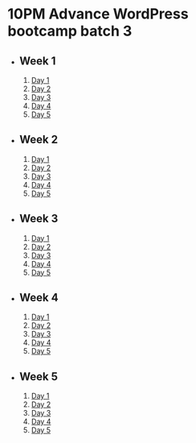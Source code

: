 # 10PM Advance WordPress bootcamp batch 3

- ## Week 1

   1. [Day 1](https://www.facebook.com/iCodeguru/videos/1535819536998203)
   2. [Day 2](https://www.facebook.com/iCodeguru/videos/1386761135314662)
   3. [Day 3](https://www.facebook.com/iCodeguru/videos/739625521673782)
   4. [Day 4](https://www.facebook.com/iCodeguru/videos/1796505017515183)
   5. [Day 5](https://www.facebook.com/iCodeguru/videos/965717818354482)

- ## Week 2

   1. [Day 1](https://www.facebook.com/iCodeguru/videos/2210319369312242)
   2. [Day 2](https://www.facebook.com/iCodeguru/videos/2156929221338466)
   3. [Day 3](https://www.facebook.com/iCodeguru/videos/364373136627060)
   4. [Day 4](https://www.facebook.com/iCodeguru/videos/406686618846970)
   5. [Day 5](https://www.facebook.com/iCodeguru/videos/1012458726943600)

- ## Week 3

   1. [Day 1](https://www.facebook.com/iCodeguru/videos/3129009267233018)
   2. [Day 2](https://www.facebook.com/iCodeguru/videos/1481259709166871)
   3. [Day 3](https://www.facebook.com/iCodeguru/videos/999344344864644)
   4. [Day 4](https://www.facebook.com/iCodeguru/videos/1371011820230989)
   5. [Day 5](https://www.facebook.com/iCodeguru/videos/1152724865854092)

- ## Week 4

   1. [Day 1](https://www.facebook.com/iCodeguru/videos/2497301017138615)
   2. [Day 2](https://www.facebook.com/iCodeguru/videos/348302234591406)
   3. [Day 3](https://www.facebook.com/iCodeguru/videos/1172481287123665)
   4. [Day 4](https://www.facebook.com/iCodeguru/videos/797043819115572)
   5. [Day 5](https://www.facebook.com/iCodeguru/videos/896488689158769)

- ## Week 5

   1. [Day 1](https://www.facebook.com/iCodeguru/videos/1016814106700847)
   2. [Day 2](https://www.facebook.com/iCodeguru/videos/1167340084406284)
   3. [Day 3](https://web.facebook.com/iCodeguru/videos/992493665918572)
   4. [Day 4](https://web.facebook.com/iCodeguru/videos/402903376079215)
   5. [Day 5](https://web.facebook.com/iCodeguru/videos/1002082877509071)

<!-- - ## Week

   1. [Day 1]()
   2. [Day 2]()
   3. [Day 3]()
   4. [Day 4](https://web.facebook.com/iCodeguru/videos/365644512796563)
   5. [Day 5](https://web.facebook.com/iCodeguru/videos/1644330216393260) -->

<!-- - ## Week

   1. [Day 1]()
   2. [Day 2]()
   3. [Day 3]()
   4. [Day 4]()
   5. [Day 5]() -->